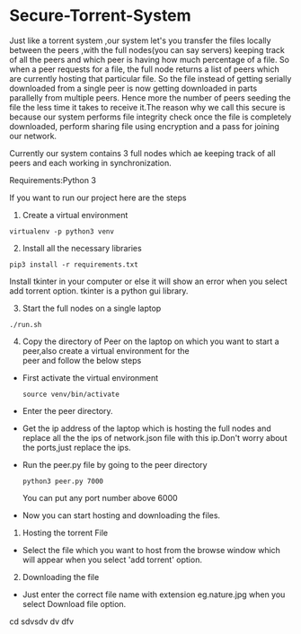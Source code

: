 # Secure-Torrent-System

Just like a torrent system ,our system let's you transfer the files locally between the peers ,with the full nodes(you can say servers) keeping track of all the peers and which peer is having how much percentage of a file. So when a peer requests for a file, the full node returns a list of peers which are currently hosting that particular file. So the file instead of getting serially downloaded from a single peer is now getting downloaded in parts parallelly from multiple peers. Hence more the number of peers seeding the file the less time it takes to receive it.The reason why we call this secure is because our system performs file integrity check once the file is completely downloaded, perform sharing file using encryption and a pass for joining our network.

Currently our system contains 3 full nodes which ae keeping track of all peers and each working in synchronization.

Requirements:Python 3 

If you want to run our project here are the steps

1. Create a virtual environment 
```
virtualenv -p python3 venv
```
2. Install all the necessary libraries 
```
pip3 install -r requirements.txt 
```
Install tkinter in your computer or else it will show an error when you select add torrent option.
tkinter is a python gui library.


3. Start the full nodes on a single laptop
```
./run.sh
```
4. Copy the directory of Peer on the laptop on which you want to start a peer,also create a virtual environment for the                            
   peer and follow the below steps
   
  - First activate the virtual environment
    ```
    source venv/bin/activate
    ```
  - Enter the peer directory.
  - Get the ip address of the laptop which is hosting the full nodes and replace all the the ips of network.json
    file with this ip.Don't worry about the ports,just replace the ips.
  - Run the peer.py file by going to the peer directory
    ```
    python3 peer.py 7000
    ```
    You can put any port number above 6000 
  
  - Now you can start hosting and downloading the files.
  
  
  1. Hosting the torrent File
  * Select the file which you want to host from the browse window which will appear when you select
    'add torrent' option.
    
  2. Downloading the file
  * Just enter the correct file name with extension eg.nature.jpg when you select Download file option.
      
      
  cd
      sdvsdv
      dv
      dfv

